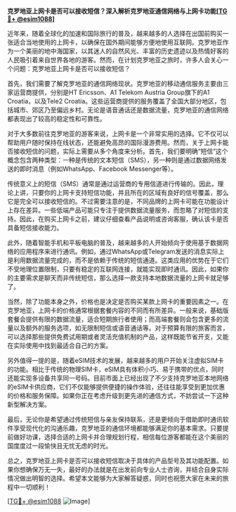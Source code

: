 **克罗地亚上网卡是否可以接收短信？深入解析克罗地亚通信网络与上网卡功能[[TG💪+ @esim1088](https://t.me/s/esim1088)]**

近年来，随着全球化的加速和国际旅行的普及，越来越多的人选择在出国前购买一张适合当地使用的上网卡，以确保在国外期间能够方便地使用互联网。克罗地亚作为一个美丽的地中海国家，以其迷人的自然风光、丰富的历史遗迹以及热情好客的人民吸引着来自世界各地的游客。然而，在计划克罗地亚之旅时，许多人会关心一个问题：克罗地亚上网卡是否可以接收短信？

首先，我们需要了解克罗地亚的通信网络现状。克罗地亚的移动通信服务主要由三家运营商提供，分别是HT Ericsson、A1 Telekom Austria Group旗下的A1 Croatia，以及Tele2 Croatia。这些运营商提供的服务覆盖了全国大部分地区，包括城市、郊区乃至偏远乡村。无论是语音通话还是数据流量，克罗地亚的通信网络都表现出了较高的稳定性和可靠性。

对于大多数前往克罗地亚的游客来说，上网卡是一个非常实用的选择。它不仅可以帮助用户随时保持在线状态，还能避免高昂的国际漫游费用。然而，关于上网卡能否接收短信的问题，实际上需要从多个角度来分析。首先，我们要明确“短信”这个概念包含两种类型：一种是传统的文本短信（SMS），另一种则是通过数据网络发送的即时消息（例如WhatsApp、Facebook Messenger等）。

传统意义上的短信（SMS）通常是通过运营商的专用信道进行传输的。因此，理论上讲，只要你的上网卡支持短信功能，并且所在的区域有良好的信号覆盖，那么它是完全可以接收短信的。不过需要注意的是，不同品牌的上网卡可能在功能设计上存在差异。一些低端产品可能只专注于提供数据流量服务，而忽略了对短信的支持。因此，在购买上网卡之前，建议仔细查看产品说明或咨询客服，确认该卡是否具备短信接收能力。

此外，随着智能手机和平板电脑的普及，越来越多的人开始倾向于使用基于数据网络的应用程序来进行通讯。例如，通过WhatsApp或Telegram发送的消息实际上是利用数据流量完成的，而不是依赖于传统的短信通道。这类应用的优势在于它们不受地理位置限制，只要有稳定的互联网连接，就能实现即时通讯。因此，如果你的主要需求是聊天而非传统短信，那么选择一款支持本地数据流量的上网卡就足够了。

当然，除了功能本身之外，价格也是决定是否购买某款上网卡的重要因素之一。在克罗地亚，上网卡的价格通常根据套餐内容的不同而有所差异。一般来说，基础版套餐会提供有限的数据流量，适合短期旅行者使用；而高端套餐则会包含更多的流量以及额外的服务选项，如无限制短信或语音通话等。对于预算有限的旅客而言，可以选择那些提供免费试用期或者灵活充值机制的产品，这样既能节省开支，又能在实际使用中找到最适合自己的方案。

另外值得一提的是，随着eSIM技术的发展，越来越多的用户开始关注虚拟SIM卡的功能。相比于传统的物理SIM卡，eSIM具有体积小巧、易于携带的优点，同时还能实现多设备共享同一号码。目前市面上已经出现了不少支持克罗地亚本地网络的eSIM卡供应商，它们不仅能够提供便捷的操作体验，还往往能享受到更加优惠的价格和服务保障。如果你正在考虑升级到更先进的通信方式，不妨尝试一下这种新型解决方案。

最后，无论你是希望通过传统短信与亲友保持联系，还是更倾向于借助即时通讯软件享受现代化的沟通乐趣，克罗地亚的通信环境都能够满足你的基本需求。只要提前做好功课，选择合适的上网卡并合理规划行程，相信每位游客都能在这个美丽的国度度过一段愉快且无忧无虑的时光。

总之，克罗地亚上网卡是否可以接收短信取决于具体的产品型号及其功能配置。如果你想确保万无一失，最好的办法就是在出发前向专业人士咨询，并结合自身实际情况做出明智的选择。希望本文能够为大家解答疑惑，同时也祝愿大家在未来的旅程中一切顺利！

[[TG💪+ @esim1088](https://t.me/s/esim1088) ![Image](https://i.postimg.cc/4NQfJmqS/Snipaste-2025-05-13-00-14-12.png)]